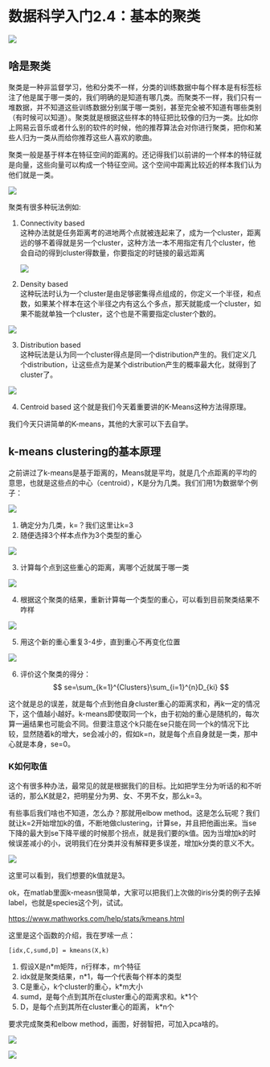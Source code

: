 
<!-- keywords:聚类;机器学习;讲义;Matlab;k-means; -->
<!-- description:这里讲了最基本的K-means聚类的方法和基本原理以及matlab中的用法。 -->

#  数据科学入门2.4：基本的聚类

![](2020-03-05-10-58-16.png)

## 啥是聚类

聚类是一种非监督学习，他和分类不一样，分类的训练数据中每个样本是有标签标注了他是属于哪一类的，我们明确的是知道有哪几类。而聚类不一样，我们只有一堆数据，并不知道这些训练数据分别属于哪一类别，甚至完全被不知道有哪些类别（有时候可以知道）。聚类就是根据这些样本的特征把比较像的归为一类。比如你上网易云音乐或者什么别的软件的时候，他的推荐算法会对你进行聚类，把你和某些人归为一类从而给你推荐这些人喜欢的歌曲。

聚类一般是基于样本在特征空间的距离的。还记得我们以前讲的一个样本的特征就是向量，这些向量可以构成一个特征空间。这个空间中距离比较近的样本我们认为他们就是一类。

![](2020-03-05-11-03-39.png)

聚类有很多种玩法例如:

1. Connectivity based   
   这种办法就是任务距离考的进地两个点就被连起来了，成为一个cluster，距离远的够不着得就是另一个cluster，这种方法一本不用指定有几个cluster，他会自动的得到cluster得数量，你要指定的时链接的最远距离

   ![](2020-04-03-14-46-05.png)

2. Density based  
   这种玩法时认为一个cluster是由足够密集得点组成的，你定义一个半径，和点数，如果某个样本在这个半径之内有这么个多点，那天就能成一个cluster，如果不能就单独一个cluster，这个也是不需要指定cluster个数的。

![](2020-04-03-14-49-13.png)

3. Distribution based  
   这种玩法是认为同一个cluster得点是同一个distribution产生的。我们定义几个distribution，让这些点为是某个distribution产生的概率最大化，就得到了cluster了。

![](2020-04-03-14-52-07.png)

4. Centroid based
   这个就是我们今天着重要讲的K-Means这种方法得原理。

我们今天只讲简单的K-means，其他的大家可以下去自学。

## k-means clustering的基本原理

之前讲过了k-means是基于距离的，Means就是平均，就是几个点距离的平均的意思，也就是这些点的中心（centroid），K是分为几类。我们们用1为数据举个例子：

![](2020-03-05-11-04-15.png)

1. 确定分为几类，k=？我们这里让k=3
2. 随便选择3个样本点作为3个类型的重心

![](2020-03-05-11-07-24.png)

3. 计算每个点到这些重心的距离，离哪个近就属于哪一类

![](2020-03-05-11-10-56.png)

4. 根据这个聚类的结果，重新计算每一个类型的重心，可以看到目前聚类结果不咋样

![](2020-03-05-11-13-24.png)

5. 用这个新的重心重复3-4步，直到重心不再变化位置

![](wkmeans_1.gif)

6. 评价这个聚类的得分：
$$
   se=\sum_{k=1}^{Clusters}\sum_{i=1}^{n}D_{ki}
$$

这个就是总的误差，就是每个点到他自身cluster重心的距离求和，再k一定的情况下，这个值越小越好。k-means即使取同一个k，由于初始的重心是随机的，每次算一遍结果也可能会不同。但要注意这个k只能在se只能在同一个k的情况下比较，显然随着k的增大，se会减小的，假如k=n，就是每个点自身就是一类，那中心就是本身，se=0。

### K如何取值

这个有很多种办法，最常见的就是根据我们的目标。比如把学生分为听话的和不听话的，那么K就是2，把明星分为男、女、不男不女，那么k=3。

有些事后我们啥也不知道，怎么办？那就用elbow method。这是怎么玩呢？我们就让k=2开始增加k的值，不断地做clustering，计算se，并且把他画出来。当se下降的最大到se下降平缓的时候那个拐点，就是我们要的k值。因为当增加k的时候误差减小的小，说明我们在分类并没有解释更多误差，增加k分类的意义不大。

![](2020-03-05-12-49-00.png)

这里可以看到，我们想要的k值就是3。

ok，在matlab里面k-measn很简单，大家可以把我们上次做的iris分类的例子去掉label，也就是species这个列，试试。

https://www.mathworks.com/help/stats/kmeans.html

这里是这个函数的介绍，我在罗嗦一点：

```
[idx,C,sumd,D] = kmeans(X,k)
```

1. 假设X是n*m矩阵，n行样本，m个特征
2. idx就是聚类结果，n*1，每一个代表每个样本的类型
3. C是重心，k个cluster的重心，k*m大小
4. sumd，是每个点到其所在cluster重心的距离求和。k*1个
5. D，是每个点到其所在cluster重心的距离， k*n个

要求完成聚类和elbow method，画图，好弱智把，可加入pca啥的。

![](2020-03-05-12-58-10.png)

![](2020-03-05-12-58-47.png)